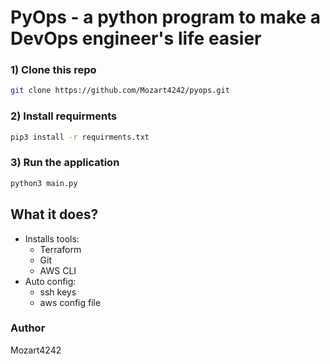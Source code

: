 # PyOps - a python program to make a DevOps engineer's life easier

### 1) Clone this repo
``` sh
git clone https://github.com/Mozart4242/pyops.git
```
### 2) Install requirments
```sh
pip3 install -r requirments.txt
```
### 3) Run the application
```sh
python3 main.py
```

## What it does?
- Installs tools:
    - Terraform
    - Git
    - AWS CLI
- Auto config:
    - ssh keys
    - aws config file

### Author
Mozart4242